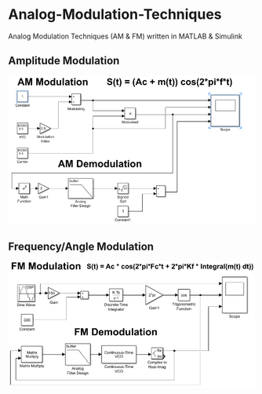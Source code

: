 # Analog-Modulation-Techniques
Analog Modulation Techniques (AM &amp; FM) written in MATLAB &amp; Simulink

## Amplitude Modulation

![AM](Screenshot-20190516163710-876x528.png)

## Frequency/Angle Modulation

![AM](Screenshot-20190516163730-969x496.png)
